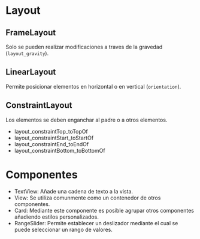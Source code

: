 # Layout

## FrameLayout

Solo se pueden realizar modificaciones a traves de la gravedad (`layout_gravity`).

## LinearLayout

Permite posicionar elementos en horizontal o en vertical (`orientation`).

## ConstraintLayout

Los elementos se deben enganchar al padre o a otros elementos.

- layout_constraintTop_toTopOf
- layout_constraintStart_toStartOf
- layout_constraintEnd_toEndOf
- layout_constraintBottom_toBottomOf

# Componentes

- TextView: Añade una cadena de texto a la vista.
- View: Se utiliza comunmente como un contenedor de otros componentes.
- Card: Mediante este componente es posible agrupar otros componentes añadiendo estilos personalizados.
- RangeSlider: Permite establecer un deslizador mediante el cual se puede seleccionar un rango de valores.